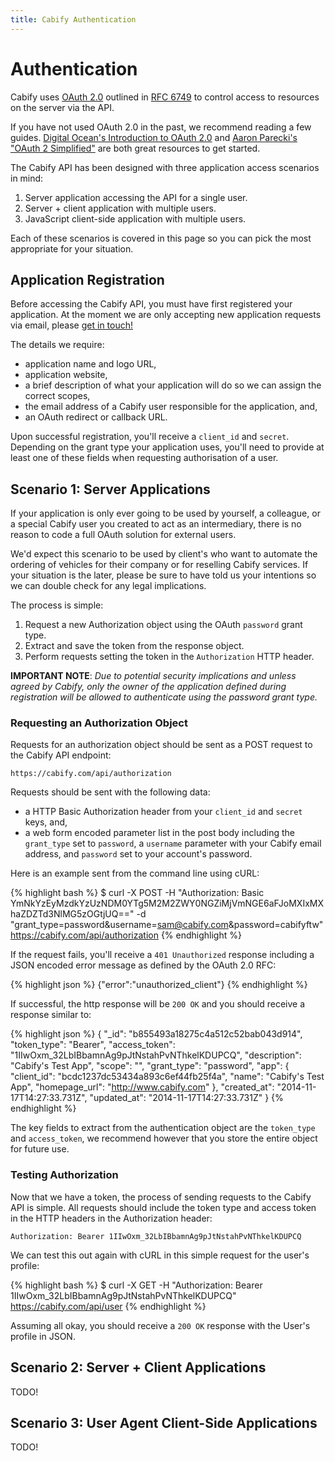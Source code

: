 ```yaml
---
title: Cabify Authentication
---
```


# Authentication

Cabify uses [OAuth 2.0](http://oauth.net/2/) outlined in [RFC 6749](http://tools.ietf.org/html/rfc6749) to control access to resources on the server via the API.

If you have not used OAuth 2.0 in the past, we recommend reading a few guides. [Digital Ocean's Introduction to OAuth 2.0](https://www.digitalocean.com/community/tutorials/an-introduction-to-oauth-2) and [Aaron Parecki's "OAuth 2 Simplified"](http://aaronparecki.com/articles/2012/07/29/1/oauth2-simplified) are both great resources to get started.

The Cabify API has been designed with three application access scenarios in mind:

 1. Server application accessing the API for a single user.
 2. Server + client application with multiple users.
 3. JavaScript client-side application with multiple users.

Each of these scenarios is covered in this page so you can pick the most appropriate for your situation.


## Application Registration

Before accessing the Cabify API, you must have first registered your application. At the moment we are only accepting new application requests via email, please [get in touch!](mailto:dev@cabify.com)

The details we require:

 * application name and logo URL,
 * application website,
 * a brief description of what your application will do so we can assign the correct scopes,
 * the email address of a Cabify user responsible for the application, and,
 * an OAuth redirect or callback URL.

Upon successful registration, you'll receive a `client_id` and `secret`. Depending on the grant type your application uses, you'll need to provide at least one of these fields when requesting authorisation of a user.


## Scenario 1: Server Applications

If your application is only ever going to be used by yourself, a colleague, or a special Cabify user you created to act as an intermediary, there is no reason to code a full OAuth solution for external users.

We'd expect this scenario to be used by client's who want to automate the ordering of vehicles for their company or for reselling Cabify services. If your situation is the later, please be sure to have told us your intentions so we can double check for any legal implications.

The process is simple:

 1. Request a new Authorization object using the OAuth `password` grant type.
 2. Extract and save the token from the response object.
 3. Perform requests setting the token in the `Authorization` HTTP header.

**IMPORTANT NOTE**: *Due to potential security implications and unless agreed by Cabify, only the owner of the application defined during registration will be allowed to authenticate using the password grant type.*

### Requesting an Authorization Object

Requests for an authorization object should be sent as a POST request to the Cabify API endpoint:

~~~
https://cabify.com/api/authorization
~~~

Requests should be sent with the following data:

 * a HTTP Basic Authorization header from your `client_id` and `secret` keys, and,
 * a web form encoded parameter list in the post body including the `grant_type` set to `password`, a `username` parameter with your Cabify email address, and `password` set to your account's password.

Here is an example sent from the command line using cURL:

{% highlight bash %}
$ curl -X POST -H "Authorization: Basic YmNkYzEyMzdkYzUzNDM0YTg5M2M2ZWY0NGZiMjVmNGE6aFJoMXIxMXhaZDZTd3NlMG5zOGtjUQ==" -d "grant_type=password&username=sam@cabify.com&password=cabifyftw" https://cabify.com/api/authorization
{% endhighlight %}

If the request fails, you'll receive a `401 Unauthorized` response including a JSON encoded error message as defined by the OAuth 2.0 RFC:

{% highlight json %}
{"error":"unauthorized_client"}
{% endhighlight %}

If successful, the http response will be `200 OK` and you should receive a response similar to:

{% highlight json %}
{
  "_id": "b855493a18275c4a512c52bab043d914",
  "token_type": "Bearer",
  "access_token": "1IIwOxm_32LbIBbamnAg9pJtNstahPvNThkelKDUPCQ",
  "description": "Cabify's Test App",
  "scope": "",
  "grant_type": "password",
  "app": {
    "client_id": "bcdc1237dc53434a893c6ef44fb25f4a",
    "name": "Cabify's Test App",
    "homepage_url": "http://www.cabify.com"
  },
  "created_at": "2014-11-17T14:27:33.731Z",
  "updated_at": "2014-11-17T14:27:33.731Z"
}
{% endhighlight %}

The key fields to extract from the authentication object are the `token_type` and `access_token`, we recommend however that you store the entire object for future use.

### Testing Authorization

Now that we have a token, the process of sending requests to the Cabify API is simple. All requests should include the token type and access token in the HTTP headers in the Authorization header:

~~~
Authorization: Bearer 1IIwOxm_32LbIBbamnAg9pJtNstahPvNThkelKDUPCQ
~~~

We can test this out again with cURL in this simple request for the user's profile:

{% highlight bash %}
$ curl -X GET -H "Authorization: Bearer 1IIwOxm_32LbIBbamnAg9pJtNstahPvNThkelKDUPCQ" https://cabify.com/api/user
{% endhighlight %}

Assuming all okay, you should receive a `200 OK` response with the User's profile in JSON.

## Scenario 2: Server + Client Applications

TODO!

## Scenario 3: User Agent Client-Side Applications

TODO!
